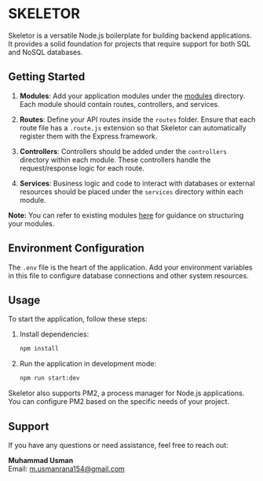 # SKELETOR

Skeletor is a versatile Node.js boilerplate for building backend applications. It provides a solid foundation for projects that require support for both SQL and NoSQL databases.

## Getting Started

1. **Modules**: Add your application modules under the [modules](https://github.com/usman154/Skeletor/tree/master/app/modules) directory. Each module should contain routes, controllers, and services.

2. **Routes**: Define your API routes inside the `routes` folder. Ensure that each route file has a `.route.js` extension so that Skeletor can automatically register them with the Express framework.

3. **Controllers**: Controllers should be added under the `controllers` directory within each module. These controllers handle the request/response logic for each route.

4. **Services**: Business logic and code to interact with databases or external resources should be placed under the `services` directory within each module.

**Note:** You can refer to existing modules [here](https://github.com/usman154/Skeletor/tree/master/app/modules) for guidance on structuring your modules.

## Environment Configuration

The `.env` file is the heart of the application. Add your environment variables in this file to configure database connections and other system resources.

## Usage

To start the application, follow these steps:

1. Install dependencies:

    ```bash
    npm install
    ```

2. Run the application in development mode:

    ```bash
    npm run start:dev
    ```

Skeletor also supports PM2, a process manager for Node.js applications. You can configure PM2 based on the specific needs of your project.

## Support

If you have any questions or need assistance, feel free to reach out:

**Muhammad Usman**  
Email: [m.usmanrana154@gmail.com](mailto:m.usmanrana154@gmail.com)
